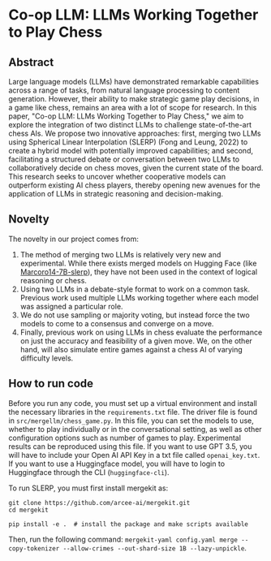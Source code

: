 # Co-op LLM: LLMs Working Together to Play Chess

## Abstract
Large language models (LLMs) have demonstrated remarkable capabilities across a range of tasks, from natural language processing to content generation. However, their ability to make strategic game play decisions, in a game like chess, remains an area with a lot of scope for research. In this paper, "Co-op LLM: LLMs Working Together to Play Chess," we aim to explore the integration of two distinct LLMs to challenge state-of-the-art chess AIs. We propose two innovative approaches: first, merging two LLMs using Spherical Linear Interpolation (SLERP) (Fong and Leung, 2022) to create a hybrid model with potentially improved capabilities; and second, facilitating a structured debate or conversation between two LLMs to collaboratively decide on chess moves, given the current state of the board. This research seeks to uncover whether cooperative models can outperform existing AI chess players, thereby opening new avenues for the application of LLMs in strategic reasoning and decision-making.

## Novelty
The novelty in our project comes from:
1. The method of merging two LLMs is relatively very new and experimental. While there exists merged models on Hugging Face (like [Marcoro14-7B-slerp](https://huggingface.co/mlabonne/Marcoro14-7B-slerp)), they have not been used in the context of logical reasoning or chess.
2. Using two LLMs in a debate-style format to work on a common task. Previous work used multiple LLMs working together where each model was assigned a particular role.
3. We do not use sampling or majority voting, but instead force the two models to come to a consensus and converge on a move.
4. Finally, previous work on using LLMs in chess evaluate the performance on just the accuracy and feasibility of a given move. We, on the other hand, will also simulate entire games against a chess AI of varying difficulty levels.

## How to run code
Before you run any code, you must set up a virtual environment and install the necessary libraries in the `requirements.txt` file.
The driver file is found in `src/mergellm/chess_game.py`. In this file, you can set the models to use, whether to play individually or in the conversational setting, as well as other configuration options such as number of games to play. Experimental results can be reproduced using this file. If you want to use GPT 3.5, you will have to include your Open AI API Key in a txt file called `openai_key.txt`. If you want to use a Huggingface model, you will have to login to Huggingface through the CLI (`huggingface-cli`).

To run SLERP, you must first install mergekit as:
```
git clone https://github.com/arcee-ai/mergekit.git
cd mergekit

pip install -e .  # install the package and make scripts available
```
Then, run the following command: `mergekit-yaml config.yaml merge --copy-tokenizer --allow-crimes --out-shard-size 1B --lazy-unpickle`.

